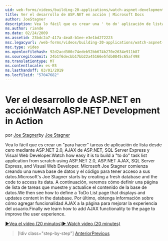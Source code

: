 ```yaml
---
uid: web-forms/videos/building-20-applications/watch-aspnet-development-in-action
title: Ver el desarrollo de ASP.NET en acción | Microsoft Docs
author: JoeStagner
description: Vea lo fácil que es crear una ' to do' aplicación de lista desde cero mediante ASP.NET 2.0, AJAX de ASP.NET, SQL Server Express y Visual Web Developer de tareas. MIC...
ms.author: riande
ms.date: 02/24/2009
ms.assetid: 23bdc2a7-417a-4ea8-b1ee-e3e1bd272223
msc.legacyurl: /web-forms/videos/building-20-applications/watch-aspnet-development-in-action
msc.type: video
ms.openlocfilehash: 92d2acd300c74edeb52bb674b270e2634e911b87
ms.sourcegitcommit: 24b1f6decbb17bb22a45166e5fdb0845c65af498
ms.translationtype: MT
ms.contentlocale: es-ES
ms.lasthandoff: 03/01/2019
ms.locfileid: "57047682"
---
```

<a name="watch-aspnet-development-in-action"></a><span data-ttu-id="23fc6-104">Ver el desarrollo de ASP.NET en acción</span><span class="sxs-lookup"><span data-stu-id="23fc6-104">Watch ASP.NET Development in Action</span></span>
====================
<span data-ttu-id="23fc6-105">por [Joe Stagner](https://github.com/JoeStagner)</span><span class="sxs-lookup"><span data-stu-id="23fc6-105">by [Joe Stagner](https://github.com/JoeStagner)</span></span>

<span data-ttu-id="23fc6-106">Vea lo fácil que es crear un "para hacer" tareas de aplicación de lista desde cero mediante ASP.NET 2.0, AJAX de ASP.NET, SQL Server Express y Visual Web Developer.</span><span class="sxs-lookup"><span data-stu-id="23fc6-106">Watch how easy it is to build a "to do" task list application from scratch using ASP.NET 2.0, ASP.NET AJAX, SQL Server Express, and Visual Web Developer.</span></span> <span data-ttu-id="23fc6-107">Microsoft Joe Stagner comienza creando una nueva base de datos y el código para tener acceso a sus datos.</span><span class="sxs-lookup"><span data-stu-id="23fc6-107">Microsoft's Joe Stagner starts by creating a fresh database and the code to access its data.</span></span> <span data-ttu-id="23fc6-108">A continuación, veremos cómo definir una página de lista de tareas que muestre y actualice el contenido de la base de datos.</span><span class="sxs-lookup"><span data-stu-id="23fc6-108">We then see how to define a ToDo List page that displays and updates content in the database.</span></span> <span data-ttu-id="23fc6-109">Por último, obtenga información sobre cómo agregar funcionalidad AJAX a la página para mejorar la experiencia del usuario.</span><span class="sxs-lookup"><span data-stu-id="23fc6-109">Finally we learn how to add AJAX functionality to the page to improve the user experience.</span></span>

[<span data-ttu-id="23fc6-110">&#9654;Vea el vídeo (20 minutos)</span><span class="sxs-lookup"><span data-stu-id="23fc6-110">&#9654; Watch video (20 minutes)</span></span>](https://channel9.msdn.com/Blogs/ASP-NET-Site-Videos/watch-aspnet-development-in-action)

> [!div class="step-by-step"]
> [<span data-ttu-id="23fc6-111">Anterior</span><span class="sxs-lookup"><span data-stu-id="23fc6-111">Previous</span></span>](lesson-8-working-with-the-gridview-and-formview.md)
